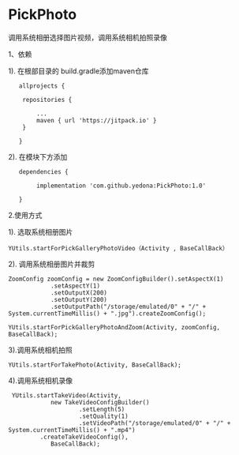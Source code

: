 # PickPhoto
调用系统相册选择图片视频，调用系统相机拍照录像

1、依赖

 1). 在根部目录的 build.gradle添加maven仓库



       allprojects {

		repositories {
                
			...
			maven { url 'https://jitpack.io' }
		}
                
	   }

 2). 在模块下方添加

       dependencies {
  
            implementation 'com.github.yedona:PickPhoto:1.0'
   
       }
  
2.使用方式

 1). 选取系统相册图片

    YUtils.startForPickGalleryPhotoVideo（Activity , BaseCallBack）
 
 2). 调用系统相册图片并裁剪

    ZoomConfig zoomConfig = new ZoomConfigBuilder().setAspectX(1)
                .setAspectY(1)
                .setOutputX(200)
                .setOutputY(200)
                .setOutputPath("/storage/emulated/0" + "/" + System.currentTimeMillis() + ".jpg").createZoomConfig();
		
    YUtils.startForPickGalleryPhotoAndZoom(Activity, zoomConfig, BaseCallBack);
 
 3).调用系统相机拍照

    YUtils.startForTakePhoto(Activity, BaseCallBack);

 4).调用系统相机录像

     YUtils.startTakeVideo(Activity,
                new TakeVideoConfigBuilder()
                        .setLength(5)
                        .setQuality(1)
                        .setVideoPath("/storage/emulated/0" + "/" + System.currentTimeMillis() + ".mp4")
			 .createTakeVideoConfig(),
                BaseCallBack);
